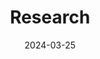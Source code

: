 ---
title: Research
date: 2024-03-25

type: landing
sections:
  - block: collection
    id: research
    count: 0
    content:
      title: Research
      text: The research we do lies at the interface of basic and applied ecology.  Broadly, we work to understand how human interactions with freshwater ecosystems, including fishing, lake and fisheries management practices, and climate change, alter evolutionary and ecological processes in inland lakes, rivers, and the Great Lakes.  By understanding these responses, we can develop new approaches and practices for fisheries management in a rapidly changing landscape.
      image:
        filename: welcome.jpg
      filters:
        folders: 
          - research
    design:
      view: showcase
      
---